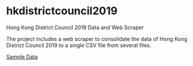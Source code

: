 # hkdistrictcouncil2019
Hong Kong District Council 2019 Data and Web Scraper

The project includes a web scraper to consolidate the data of Hong Kong District Council 2019 to a single CSV file from several files.

[Sample Data](/)

